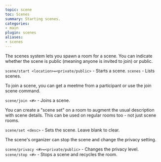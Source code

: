 ```yaml
---
topic: scene
toc: Scenes
summary: Starting scenes.
categories:
- main
plugin: scenes
aliases:
- scenes
---
```


The scenes system lets you spawn a room for a scene.  You can indicate whether the scene is public (meaning anyone is invited to join) or public.

`scene/start <location>=<private/public>` - Starts a scene.
`scenes` - Lists scenes.

To join a scene, you can get a meetme from a participant or use the join scene command.

`scene/join <#>` - Joins a scene.

You can create a "scene set" on a room to augment the usual description with scene details.  This can be used on regular rooms too - not just scene rooms.

`scene/set <desc>` - Sets the scene.  Leave blank to clear.

The scene's organizer can stop the scene and change the privacy setting.

`scene/privacy <#>=<private/public>` - Changes the privacy level.
`scene/stop <#>` - Stops a scene and recycles the room.